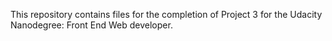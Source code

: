 This repository contains files for the completion of Project 3 for the Udacity Nanodegree: Front End Web developer.
